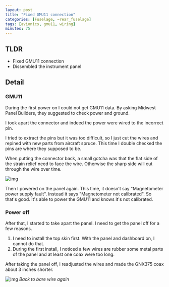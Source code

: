 ```yaml
---
layout: post
title: "Fixed GMU11 connection"
categories: [Fuselage, ~rear_fuselage]
tags: [avionics, gmu11, wiring]
minutes: 75
---
```


## TLDR

- Fixed GMU11 connection
- Dissembled the instrument panel

## Detail

### GMU11

During the first power on I could not get GMU11 data. By asking Midwest Panel Builders, they suggested to check power and ground.

I took apart the connector and indeed the power were wired to the incorrect pin.

I tried to extract the pins but it was too difficult, so I just cut the wires and repined with new parts from aircraft spruce. This time I double checked the pins are where they supposed to be.

When putting the connector back, a small gotcha was that the flat side of the strain relief need to face the wire. Otherwise the sharp side  will cut through the wire over time.

![img](https://lh3.googleusercontent.com/pw/AP1GczPBRSrhmJ6YuR4KfcSzkVYeI3EPkIpi_Ea8BYTWIlqEG2mkXytnZiGAvoLQC17kYNa3kE0WPiPpva60HnsqUxbmx7nSdIpweNHJK879-yPPxy370eMr77GqUa5wf_t3szMl0Y2ZXWDXcre4Cq_f3EhvZQ=w1796-h2384-s-no-gm?authuser=0)

Then I powered on the panel again. This time, it doesn't say "Magnetometer power supply fault". Instead it says "Magnetometer not calibrated". So that's good. It's able to power the GMU11 and knows it's not calibrated.

### Power off

After that, I started to take apart the panel. I need to get the panel off for a few reasons.

1. I need to install the top skin first. With the panel and dashboard on, I cannot do that.
2. During the first install, I noticed a few wires are rubber some metal parts of the panel and at least one coax were too long.

After taking the panel off, I readjusted the wires and made the GNX375 coax about 3 inches shorter.

![img](https://lh3.googleusercontent.com/pw/AP1GczNGOchrb60LWnhX-ElTDeTmza8O6cj17tziaSW4RHeBg6heVhfw6LMhmkjCOHg67CQtgi9yaUUTefG5AieARoyDYbeAOIKaCDoPliM9DNiqwK9509d5HdnghGlUJ46JK-dlbsm8KmeQosraWgYrn2Gqrg=w3068-h2310-s-no-gm?authuser=0)
_Back to bare wire again_
